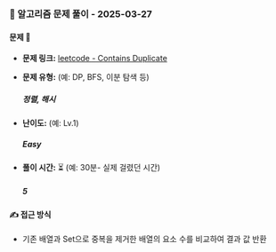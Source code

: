 ### 📝 알고리즘 문제 풀이 - 2025-03-27

#### 문제 📖

- **문제 링크:** [leetcode - Contains Duplicate](https://leetcode.com/problems/contains-duplicate/)

- **문제 유형:** (예: DP, BFS, 이분 탐색 등)

  ##### 정렬, 해시

- **난이도:** (예: Lv.1)

  ##### Easy

- **풀이 시간:** ⏳ (예: 30분- 실제 걸렸던 시간)
  ##### 5

#### ✍ 접근 방식

- 기존 배열과 Set으로 중복을 제거한 배열의 요소 수를 비교하여 결과 값 반환 